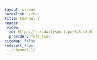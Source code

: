 ```yaml
---
layout: stream
permalink: /ch-1
title: Channel 1
header:
 video:
  id: https://cdx.dailysport.pw/6/6.m3u8
  provider: full_link
sitemap: false
redirect_from:
 - /channel-1/
---
```

<style>h1#page-title{display:none;height:0;visibility:hidden;!important</style>

